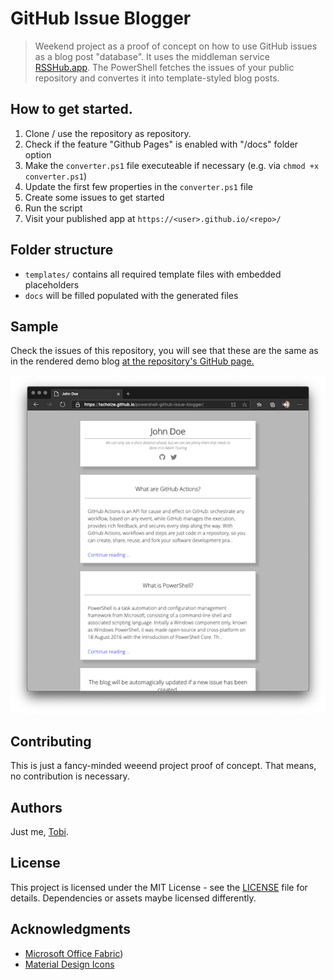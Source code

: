 GitHub Issue Blogger
======
> Weekend project as a proof of concept on how to use GitHub issues as a blog post "database". It uses the middleman service [RSSHub.app](https://rsshub.app). The PowerShell fetches the issues of your public repository and convertes it into template-styled blog posts.

## How to get started.

1. Clone / use the repository as repository.
2. Check if the feature "Github Pages" is enabled with "/docs" folder option
2. Make the `converter.ps1` file executeable if necessary (e.g. via `chmod +x converter.ps1`)
2. Update the first few properties in the `converter.ps1` file
3. Create some issues to get started
4. Run the script
5. Visit your published app at `https://<user>.github.io/<repo>/`

## Folder structure

- `templates/` contains all required template files with embedded placeholders
- `docs` will be filled populated with the generated files

## Sample
Check the issues of this repository, you will see that these are the same as in the rendered demo blog [at the repository's GitHub page.](https://tscholze.github.io/dotnet-github-issue-blogger/)

![Sample blog screenshot](sample-blog.png)

## Contributing
This is just a fancy-minded weeend project proof of concept. That means, no contribution is necessary.

## Authors
Just me, [Tobi]([https://tscholze.github.io).

## License
This project is licensed under the MIT License - see the [LICENSE](LICENSE) file for details.
Dependencies or assets maybe licensed differently.

## Acknowledgments
- [Microsoft Office Fabric](https://developer.microsoft.com/en-us/fabric))
- [Material Design Icons](http://materialdesignicons.com)
